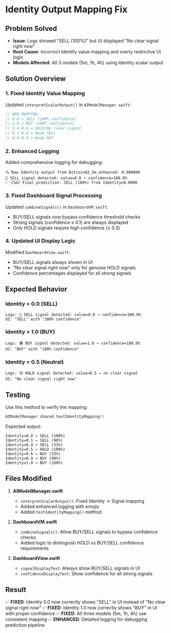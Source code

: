 # Identity Output Mapping Fix

## Problem Solved
- **Issue**: Logs showed "SELL (100%)" but UI displayed "No clear signal right now"
- **Root Cause**: Incorrect Identity value mapping and overly restrictive UI logic
- **Models Affected**: All 3 models (5m, 1h, 4h) using Identity scalar output

## Solution Overview

### 1. Fixed Identity Value Mapping
Updated `interpretScalarOutput()` in `AIModelManager.swift`:

```swift
// NEW MAPPING:
// 0.0 = SELL (100% confidence)
// 1.0 = BUY (100% confidence)  
// 0.4-0.6 = HOLD/No clear signal
// 0.1-0.4 = Weak SELL
// 0.6-0.9 = Weak BUY
```

### 2. Enhanced Logging
Added comprehensive logging for debugging:
```
🔍 Raw Identity output from BitcoinAI_5m_enhanced: 0.000000
🔴 SELL signal detected: value=0.0 → confidence=100.0%
✅ [5m] Final prediction: SELL (100%) from Identity=0.0000
```

### 3. Fixed Dashboard Signal Processing
Updated `combineSignals()` in `DashboardVM.swift`:
- BUY/SELL signals now bypass confidence threshold checks
- Strong signals (confidence ≥ 0.1) are always displayed
- Only HOLD signals require high confidence (≥ 0.3)

### 4. Updated UI Display Logic
Modified `DashboardView.swift`:
- BUY/SELL signals always shown in UI
- "No clear signal right now" only for genuine HOLD signals
- Confidence percentages displayed for all strong signals

## Expected Behavior

### Identity = 0.0 (SELL)
```
Logs: 🔴 SELL signal detected: value=0.0 → confidence=100.0%
UI: "SELL" with "100% confidence"
```

### Identity = 1.0 (BUY)
```
Logs: 🟢 BUY signal detected: value=1.0 → confidence=100.0%
UI: "BUY" with "100% confidence"
```

### Identity = 0.5 (Neutral)
```
Logs: 🟡 HOLD signal detected: value=0.5 → no clear signal
UI: "No clear signal right now"
```

## Testing

Use this method to verify the mapping:
```swift
AIModelManager.shared.testIdentityMapping()
```

Expected output:
```
Identity=0.0 → SELL (100%)
Identity=0.1 → SELL (90%)
Identity=0.4 → SELL (33%)
Identity=0.5 → HOLD (100%)
Identity=0.6 → BUY (33%)
Identity=0.9 → BUY (90%)
Identity=1.0 → BUY (100%)
```

## Files Modified

1. **AIModelManager.swift**
   - `interpretScalarOutput()`: Fixed Identity → Signal mapping
   - Added enhanced logging with emojis
   - Added `testIdentityMapping()` method

2. **DashboardVM.swift**
   - `combineSignals()`: Allow BUY/SELL signals to bypass confidence checks
   - Added logic to distinguish HOLD vs BUY/SELL confidence requirements

3. **DashboardView.swift**
   - `signalDisplayText`: Always show BUY/SELL signals in UI
   - `confidenceDisplayText`: Show confidence for all strong signals

## Result
✅ **FIXED**: Identity 0.0 now correctly shows "SELL" in UI instead of "No clear signal right now"
✅ **FIXED**: Identity 1.0 now correctly shows "BUY" in UI with proper confidence
✅ **FIXED**: All three models (5m, 1h, 4h) use consistent mapping
✅ **ENHANCED**: Detailed logging for debugging prediction pipeline